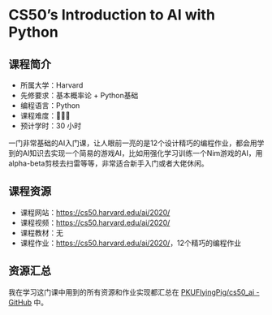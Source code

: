 # CS50’s Introduction to AI with Python

## 课程简介

- 所属大学：Harvard
- 先修要求：基本概率论 + Python基础
- 编程语言：Python
- 课程难度：🌟🌟🌟
- 预计学时：30 小时

一门非常基础的AI入门课，让人眼前一亮的是12个设计精巧的编程作业，都会用学到的AI知识去实现一个简易的游戏AI，比如用强化学习训练一个Nim游戏的AI，用alpha-beta剪枝去扫雷等等，非常适合新手入门或者大佬休闲。

## 课程资源

- 课程网站：<https://cs50.harvard.edu/ai/2020/>
- 课程视频：<https://cs50.harvard.edu/ai/2020/>
- 课程教材：无
- 课程作业：<https://cs50.harvard.edu/ai/2020/>，12个精巧的编程作业

## 资源汇总

我在学习这门课中用到的所有资源和作业实现都汇总在 [PKUFlyingPig/cs50_ai - GitHub](https://github.com/PKUFlyingPig/cs50_ai) 中。
